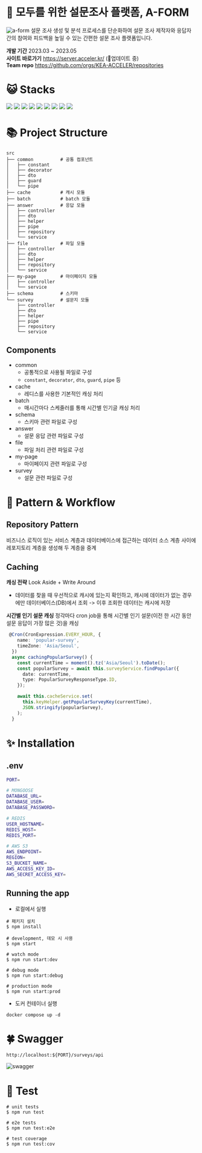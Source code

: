 # 🌼 모두를 위한 설문조사 플랫폼, A-FORM

![a-form](/resource/a-form.png)
설문 조사 생성 및 분석 프로세스를 단순화하여 설문 조사 제작자와 응답자 간의 참여와 피드백을 높일 수 있는 간편한 설문 조사 플랫폼입니다.

**개발 기간** 2023.03 ~ 2023.05 <br/>
**사이트 바로가기** https://server.acceler.kr/ (🔧업데이트 중)<br/>
**Team repo** https://github.com/orgs/KEA-ACCELER/repositories <br/>

# 😺 Stacks

<img src="https://img.shields.io/badge/nestjs-E0234E?style=for-the-badge&logo=nestjs&logoColor=white"> <img src="https://img.shields.io/badge/typescript-3178C6?style=for-the-badge&logo=typescript&logoColor=white"> <img src="https://img.shields.io/badge/mongodb-47A248?style=for-the-badge&logo=mongodb&logoColor=white"> <img src="https://img.shields.io/badge/mongoose-880000?style=for-the-badge&logo=mongoose&logoColor=white"> <img src="https://img.shields.io/badge/redis-DC382D?style=for-the-badge&logo=redis&logoColor=white"> <img src="https://img.shields.io/badge/docker-2496ED?style=for-the-badge&logo=docker&logoColor=white"> <img src="https://img.shields.io/badge/aws ec2-FF9900?style=for-the-badge&logo=amazon-ec2&logoColor=white"> <img src="https://img.shields.io/badge/aws s3-569A31?style=for-the-badge&logo=amazon-s3&logoColor=white"> <img src="https://img.shields.io/badge/swagger-85EA2D?style=for-the-badge&logo=swagger&logoColor=white">

# 📚 Project Structure

```
src
├── common          # 공통 컴포넌트
│   ├── constant
│   ├── decorator
│   ├── dto
│   ├── guard
│   └── pipe
├── cache           # 캐시 모듈
├── batch           # batch 모듈
├── answer          # 응답 모듈
│   ├── controller
│   ├── dto
│   ├── helper
│   ├── pipe
│   ├── repository
│   └── service
├── file            # 파일 모듈
│   ├── controller
│   ├── dto
│   ├── helper
│   ├── repository
│   └── service
├── my-page         # 마이페이지 모듈
│   ├── controller
│   └── service
├── schema          # 스키마
└── survey          # 설문지 모듈
    ├── controller
    ├── dto
    ├── helper
    ├── pipe
    ├── repository
    └── service
```

## Components

- common
  - 공통적으로 사용될 파일로 구성
  - `constant`, `decorator`, `dto`, `guard`, `pipe` 등
- cache
  - 레디스를 사용한 기본적인 캐싱 처리
- batch
  - 매시간마다 스케줄러를 통해 시간별 인기글 캐싱 처리
- schema
  - 스키마 관련 파일로 구성
- answer
  - 설문 응답 관련 파일로 구성
- file
  - 파일 처리 관련 파일로 구성
- my-page
  - 마이페이지 관련 파일로 구성
- survey
  - 설문 관련 파일로 구성

# 🙂 Pattern & Workflow

## Repository Pattern

비즈니스 로직이 있는 서비스 계층과 데이터베이스에 접근하는 데이터 소스 계층 사이에 레포지토리 계층을 생성해 두 계층을 중계

## Caching

**캐싱 전략**
Look Aside + Write Around

- 데이터를 찾을 때 우선적으로 캐시에 있는지 확인하고, 캐시에 데이터가 없는 경우에만 데이터베이스(DB)에서 조회 -> 이후 조회한 데이터는 캐시에 저장

**시간별 인기 설문 캐싱**
정각마다 cron job을 통해 시간별 인기 설문(이전 한 시간 동안 설문 응답이 가장 많은 것)을 캐싱

```typescript
 @Cron(CronExpression.EVERY_HOUR, {
    name: 'popular-survey',
    timeZone: 'Asia/Seoul',
  })
  async cachingPopularSurvey() {
    const currentTime = moment().tz('Asia/Seoul').toDate();
    const popularSurvey = await this.surveyService.findPopular({
      date: currentTime,
      type: PopularSurveyResponseType.ID,
    });

    await this.cacheService.set(
      this.keyHelper.getPopularSurveyKey(currentTime),
      JSON.stringify(popularSurvey),
    );
  }
```

# ✨ Installation

## .env

```bash
PORT=

# MONGOOSE
DATABASE_URL=
DATABASE_USER=
DATABASE_PASSWORD=

# REDIS
USER_HOSTNAME=
REDIS_HOST=
REDIS_PORT=

# AWS S3
AWS_ENDPOINT=
REGION=
S3_BUCKET_NAME=
AWS_ACCESS_KEY_ID=
AWS_SECRET_ACCESS_KEY=
```

## Running the app

- 로컬에서 실행

```
# 패키지 설치
$ npm install

# development, 데모 시 사용
$ npm start

# watch mode
$ npm run start:dev

# debug mode
$ npm run start:debug

# production mode
$ npm run start:prod
```

- 도커 컨테이너 실행

```
docker compose up -d
```

# 🍀 Swagger

```
http://localhost:${PORT}/surveys/api
```

![swagger](/resource/swagger.png)

# 🌱 Test

```
# unit tests
$ npm run test

# e2e tests
$ npm run test:e2e

# test coverage
$ npm run test:cov
```
